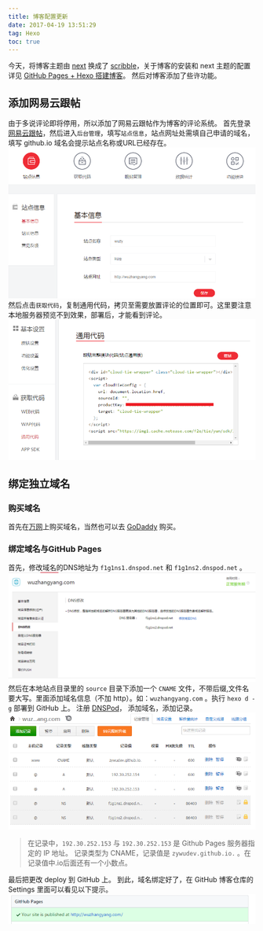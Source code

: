 ```yaml
---
title: 博客配置更新
date: 2017-04-19 13:51:29
tag: Hexo
toc: true
---
```


今天，将博客主题由 [next](https://github.com/iissnan/hexo-theme-next) 换成了  [scribble](https://github.com/saintwinkle/hexo-theme-scribble)，关于博客的安装和 next 主题的配置详见 [GitHub Pages + Hexo 搭建博客](http://wuzhangyang.com/2017/03/04/GitHub-Pages-Hexo-build-blog/)。 然后对博客添加了些许功能。

## 添加网易云跟帖
由于多说评论即将停用，所以添加了网易云跟帖作为博客的评论系统。
首先登录[网易云跟帖](https://gentie.163.com/index.html)，然后进入`后台管理`，填写`站点信息`，站点网址处需填自己申请的域名，填写 github.io 域名会提示站点名称或URL已经存在。 
![](https://raw.githubusercontent.com/zywudev/blog-source/master/image/zhandianxinxi.png)
然后点击`获取代码`，复制通用代码，拷贝至需要放置评论的位置即可。这里要注意本地服务器预览不到效果，部署后，才能看到评论。
![](https://raw.githubusercontent.com/zywudev/blog-source/master/image/huoqudaima.png)

## 绑定独立域名
### 购买域名
首先在[万网](https://wanwang.aliyun.com/)上购买域名，当然也可以去 [GoDaddy](https://sg.godaddy.com/zh/) 购买。

### 绑定域名与GitHub Pages

首先，修改域名的DNS地址为 `f1g1ns1.dnspod.net` 和 `f1g1ns2.dnspod.net` 。
![](https://raw.githubusercontent.com/zywudev/blog-source/master/image/modifyDNS.png)
然后在本地站点目录里的 `source` 目录下添加一个 `CNAME` 文件，不带后缀,文件名要大写。里面添加域名信息（不加 http）。如：`wuzhangyang.com` 。执行 `hexo d -g` 部署到 GitHub 上。
注册 [DNSPod](https://www.dnspod.cn/)， 添加域名，添加记录。
![](https://raw.githubusercontent.com/zywudev/blog-source/master/image/addnotes.png)

> 在记录中，`192.30.252.153` 与 `192.30.252.153` 是 Github Pages 服务器指定的 IP 地址。
记录类型为 CNAME，记录值是 `zywudev.github.io.` 。在记录值中.io后面还有一个小数点。

最后把更改 deploy 到 GitHub 上。
到此，域名绑定好了，在 GitHub 博客仓库的 Settings 里面可以看见以下提示。
![](https://raw.githubusercontent.com/zywudev/blog-source/master/image/dns_success.png)